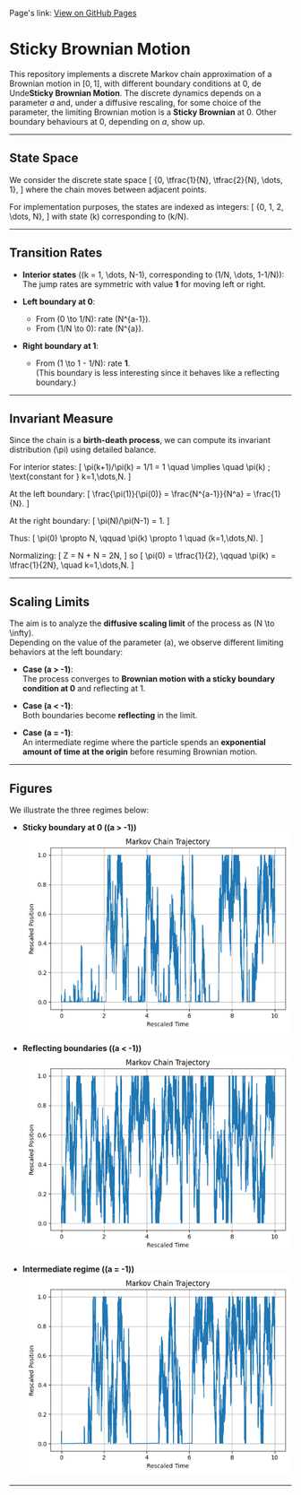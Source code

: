 Page's link: [View on GitHub Pages](https://alessandrogubbiotti.github.io/Sticky-Brownian-Motion/)
# Sticky Brownian Motion

This repository implements a discrete Markov chain approximation of a Brownian motion in $[0,1]$, with different boundary conditions at $0$, de Unde**Sticky Brownian Motion**. The discrete dynamics depends on a parameter $a$ and, under a diffusive rescaling, for some choice of the parameter, the limiting Brownian motion is a **Sticky Brownian** at $0$. Other boundary behaviours at $0$, depending on $a$, show up. 

---

## State Space

We consider the discrete state space
\[
\{0, \tfrac{1}{N}, \tfrac{2}{N}, \dots, 1\},
\]
where the chain moves between adjacent points.

For implementation purposes, the states are indexed as integers:
\[
\{0, 1, 2, \dots, N\},
\]
with state \(k\) corresponding to \(k/N\).

---

## Transition Rates

- **Interior states** (\(k = 1, \dots, N-1\), corresponding to \(1/N, \dots, 1-1/N\)):  
  The jump rates are symmetric with value **1** for moving left or right.

- **Left boundary at 0**:
  - From \(0 \to 1/N\): rate \(N^{a-1}\).
  - From \(1/N \to 0\): rate \(N^{a}\).

- **Right boundary at 1**:  
  - From \(1 \to 1 - 1/N\): rate **1**.  
  (This boundary is less interesting since it behaves like a reflecting boundary.)

---

## Invariant Measure

Since the chain is a **birth-death process**, we can compute its invariant distribution \(\pi\) using detailed balance.

For interior states:
\[
\pi(k+1)/\pi(k) = 1/1 = 1 \quad \implies \quad \pi(k) \; \text{constant for } k=1,\dots,N.
\]

At the left boundary:
\[
\frac{\pi(1)}{\pi(0)} = \frac{N^{a-1}}{N^a} = \frac{1}{N}.
\]

At the right boundary:
\[
\pi(N)/\pi(N-1) = 1.
\]

Thus:
\[
\pi(0) \propto N, \qquad \pi(k) \propto 1 \quad (k=1,\dots,N).
\]

Normalizing:
\[
Z = N + N = 2N,
\]
so
\[
\pi(0) = \tfrac{1}{2}, \qquad \pi(k) = \tfrac{1}{2N}, \quad k=1,\dots,N.
\]

---

## Scaling Limits

The aim is to analyze the **diffusive scaling limit** of the process as \(N \to \infty\).  
Depending on the value of the parameter \(a\), we observe different limiting behaviors at the left boundary:

- **Case \(a > -1\)**:  
  The process converges to **Brownian motion with a sticky boundary condition at 0** and reflecting at 1.

- **Case \(a < -1\)**:  
  Both boundaries become **reflecting** in the limit.

- **Case \(a = -1\)**:  
  An intermediate regime where the particle spends an **exponential amount of time at the origin** before resuming Brownian motion.

---

## Figures

We illustrate the three regimes below:

- **Sticky boundary at 0 (\(a > -1\))**  
  ![Sticky case](figures/stickyN300T10A-0.5.png)

- **Reflecting boundaries (\(a < -1\))**  
  ![Reflecting case](figures/stickyN300T10A-1.3.png)

- **Intermediate regime (\(a = -1\))**  
  ![Intermediate case](figures/stickyN300T10A-1.0.png)

<script type="text/javascript" async
  src="https://cdn.jsdelivr.net/npm/mathjax@3/es5/tex-mml-chtml.js">
</script>

---
